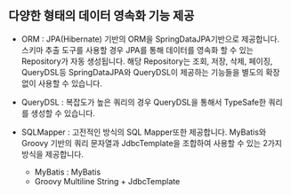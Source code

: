 ## 다양한 형태의 데이터 영속화 기능 제공

- ORM : JPA(Hibernate) 기반의 ORM을 SpringDataJPA기반으로 제공합니다. 스키마 추출 도구를 사용할 경우 JPA를 통해 데이터를 영속화 할 수 있는 Repository가 자동 생성됩니다. 해당 Repository는 조회, 저장, 삭제, 페이징, QueryDSL등 SpringDataJPA와 QueryDSL이 제공하는 기능들을 별도의 확장 없이 사용할 수 있습니다. 

- QueryDSL : 복잡도가 높은 쿼리의 경우 QueryDSL을 통해서 TypeSafe한 쿼리를 생성할 수 있습니다.

- SQLMapper : 고전적인 방식의 SQL Mapper또한 제공합니다. MyBatis와 Groovy 기반의 쿼리 문자열과 JdbcTemplate을 조합하여 사용할 수 있는 2가지 방식을 제공합니다.
    - MyBatis : MyBatis
    - Groovy Multiline String + JdbcTemplate